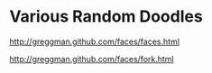 Various Random Doodles
======================

http://greggman.github.com/faces/faces.html

http://greggman.github.com/faces/fork.html


